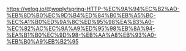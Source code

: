 https://velog.io/@woply/spring-HTTP-%EC%9A%94%EC%B2%AD-%EB%8D%B0%EC%9D%B4%ED%84%B0%EB%A5%BC-%EC%A1%B0%ED%9A%8C%ED%95%98%EA%B3%A0-%EC%82%AC%EC%9A%A9%ED%95%98%EB%8A%94-%EA%B1%B0%EC%9D%98-%EB%AA%A8%EB%93%A0-%EB%B0%A9%EB%B2%95